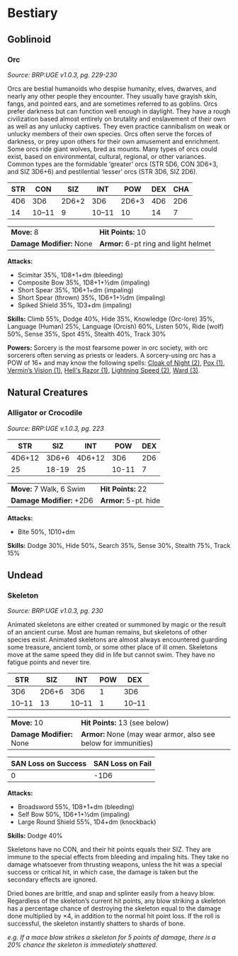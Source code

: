 # Bestiary

## Goblinoid

### Orc

_Source: BRP:UGE v1.0.3, pg. 229-230_

Orcs are bestial humanoids who despise humanity, elves, dwarves, and nearly any other people they encounter. They usually have grayish skin, fangs, and pointed ears, and are sometimes referred to as goblins. Orcs prefer darkness but can function well enough in daylight. They have a rough civilization based almost entirely on brutality and enslavement of their own as well as any unlucky captives. They even practice cannibalism on weak or unlucky members of their own species. Orcs often serve the forces of darkness, or prey upon others for their own amusement and enrichment. Some orcs ride giant wolves, bred as mounts. Many types of orcs could exist, based on environmental, cultural, regional, or other variances. Common types are the formidable ‘greater’ orcs (STR 5D6, CON 3D6+3, and SIZ 3D6+6) and pestilential ‘lesser’ orcs (STR 3D6, SIZ 2D6).

| **STR** | **CON** | **SIZ** | **INT** | **POW** | **DEX** | **CHA** |
|---------|---------|---------|---------|---------|---------|---------|
| 4D6     | 3D6     | 2D6+2   | 3D6     | 2D6+3   | 4D6     | 2D6     |
| 14      | 10–11   | 9       | 10–11   | 10      | 14      | 7       |

|                           |                                         |
|---------------------------|-----------------------------------------|
| **Move:** 8               | **Hit Points:** 10                      |
| **Damage Modifier:** None | **Armor:** 6-pt ring and light helmet   |

**Attacks:**

-   Scimitar 35%, 1D8+1+dm (bleeding)
-   Composite Bow 35%, 1D8+1+½dm (impaling)
-   Short Spear 35%, 1D6+1+dm (impaling)
-   Short Spear (thrown) 35%, 1D6+1+½dm (impaling)
-   Spiked Shield 35%, 1D3+dm (impaling)

**Skills:** Climb 55%, Dodge 40%, Hide 35%, Knowledge (Orc-lore) 35%, Language (Human) 25%, Language (Orcish) 60%, Listen 50%, Ride (wolf) 50%, Sense 35%, Spot 45%, Stealth 40%, Track 30%

**Powers:** Sorcery is the most fearsome power in orc society, with orc sorcerers often serving as priests or leaders. A sorcery-using orc has a POW of 16+ and may know the following spells: [Cloak of Night (2)][cloak-of-night], [Pox (1)][pox], [Vermin’s Vision (1)][vermins-vision], [Hell's Razor (1)][hells-razor], [Lightning Speed (2)][lightning-speed], [Ward (3)][ward].

## Natural Creatures

### Alligator or Crocodile

_Source: BRP:UGE v.1.0.3, pg. 223_

| **STR**  | **SIZ** | **INT** | **POW** | **DEX** |
| -------- | ------- | ------- | ------- | ------- |
| 4D6+12   | 3D6+6   | 4D6+12  | 3D6     | 2D6     |
| 25       | 18-19   | 25      | 10-11   | 7       |

|                           |                            |
| ------------------------- | -------------------------- |
| **Move:** 7 Walk, 6 Swim  | **Hit Points:** 22         |
| **Damage Modifier:** +2D6 | **Armor:** 5-pt. hide      |

**Attacks:**

- Bite 50%, 1D10+dm

**Skills:** Dodge 30%, Hide 50%, Search 35%, Sense 30%, Stealth 75%, Track 15%




## Undead

### Skeleton

_Source: BRP:UGE v1.0.3, pg. 230_

Animated skeletons are either created or summoned by magic or the result of an ancient curse. Most are human remains, but skeletons of other species exist. Animated skeletons are almost always encountered guarding some treasure, ancient tomb, or some other place of ill omen. Skeletons move at the same speed they did in life but cannot swim. They have no fatigue points and never tire.

| **STR** | **SIZ** | **INT** | **POW** | **DEX** |
|---------|---------|---------|---------|---------|
| 3D6     | 2D6+6   | 3D6     | 1       | 3D6     |
| 10–11   | 13      | 10–11   | 1       | 10–11   |

|                           |                                                                |
|---------------------------|----------------------------------------------------------------|
| **Move:** 10              | **Hit Points:** 13 (see below)                                  |
| **Damage Modifier:** None | **Armor:** None (may wear armor, also see below for immunities) |

| SAN Loss on Success | SAN Loss on Fail |
|---------------------|------------------|
| 0                   | -1D6             |

**Attacks:**

-   Broadsword 55%, 1D8+1+dm (bleeding)
-   Self Bow 50%, 1D6+1+½dm (impaling)
-   Large Round Shield 55%, 1D4+dm (knockback)

**Skills:** Dodge 40%

Skeletons have no CON, and their hit points equals their SIZ. They are immune to the special effects from bleeding and impaling hits. They take no damage whatsoever from thrusting weapons, unless the hit was a special success or critical hit, in which case, the damage is taken but the secondary effects are ignored.

Dried bones are brittle, and snap and splinter easily from a heavy blow. Regardless of the skeleton’s current hit points, any blow striking a skeleton has a percentage chance of destroying the skeleton equal to the damage done multiplied by ×4, in addition to the normal hit point loss. If the roll is successful, the skeleton instantly shatters to shards of bone.

_e.g. If a mace blow strikes a skeleton for 5 points of damage, there is a 20% chance the skeleton is immediately shattered._

[cloak-of-night]: https://brp-codex.com/#/Sorcery?id=cloak-of-night-1-4
[pox]: https://brp-codex.com/#/Sorcery?id=pox-1
[hells-razor]: https://brp-codex.com/#/Sorcery?id=hells-razor-1-4
[lightning-speed]: https://brp-codex.com/#/Sorcery?id=lightning-speed-1-3
[vermins-vision]: https://brp-codex.com/#/Sorcery?id=vermins-vision-1
[ward]: https://brp-codex.com/#/Sorcery?id=ward-3